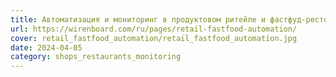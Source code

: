 ```yaml
---
title: Автоматизация и мониторинг в продуктовом ритейле и фастфуд-ресторанах
url: https://wirenboard.com/ru/pages/retail-fastfood-automation/
cover: retail_fastfood_automation/retail_fastfood_automation.jpg
date: 2024-04-05
category: shops_restaurants_monitoring
---
```

